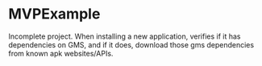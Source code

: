 # MVPExample

Incomplete project.
When installing a new application, verifies if it has dependencies on GMS, and if it does, download those gms dependencies from known apk websites/APIs.
